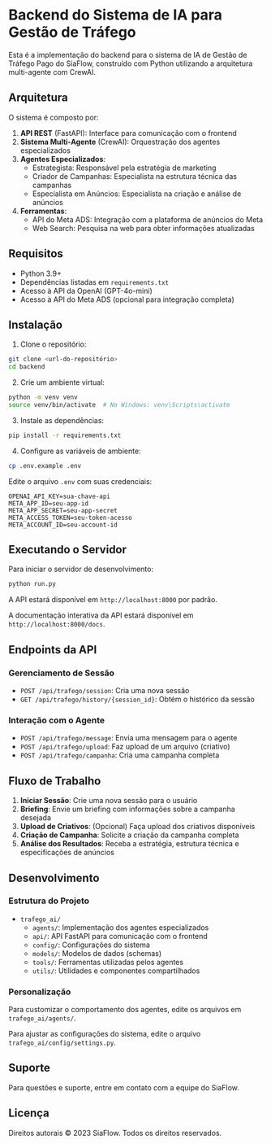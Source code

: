 # Backend do Sistema de IA para Gestão de Tráfego

Esta é a implementação do backend para o sistema de IA de Gestão de Tráfego Pago do SiaFlow, construído com Python utilizando a arquitetura multi-agente com CrewAI.

## Arquitetura

O sistema é composto por:

1. **API REST** (FastAPI): Interface para comunicação com o frontend
2. **Sistema Multi-Agente** (CrewAI): Orquestração dos agentes especializados
3. **Agentes Especializados**:
   - Estrategista: Responsável pela estratégia de marketing
   - Criador de Campanhas: Especialista na estrutura técnica das campanhas
   - Especialista em Anúncios: Especialista na criação e análise de anúncios
4. **Ferramentas**:
   - API do Meta ADS: Integração com a plataforma de anúncios do Meta
   - Web Search: Pesquisa na web para obter informações atualizadas

## Requisitos

- Python 3.9+
- Dependências listadas em `requirements.txt`
- Acesso à API da OpenAI (GPT-4o-mini)
- Acesso à API do Meta ADS (opcional para integração completa)

## Instalação

1. Clone o repositório:

```bash
git clone <url-do-repositório>
cd backend
```

2. Crie um ambiente virtual:

```bash
python -m venv venv
source venv/bin/activate  # No Windows: venv\Scripts\activate
```

3. Instale as dependências:

```bash
pip install -r requirements.txt
```

4. Configure as variáveis de ambiente:

```bash
cp .env.example .env
```

Edite o arquivo `.env` com suas credenciais:

```
OPENAI_API_KEY=sua-chave-api
META_APP_ID=seu-app-id
META_APP_SECRET=seu-app-secret
META_ACCESS_TOKEN=seu-token-acesso
META_ACCOUNT_ID=seu-account-id
```

## Executando o Servidor

Para iniciar o servidor de desenvolvimento:

```bash
python run.py
```

A API estará disponível em `http://localhost:8000` por padrão.

A documentação interativa da API estará disponível em `http://localhost:8000/docs`.

## Endpoints da API

### Gerenciamento de Sessão

- `POST /api/trafego/session`: Cria uma nova sessão
- `GET /api/trafego/history/{session_id}`: Obtém o histórico da sessão

### Interação com o Agente

- `POST /api/trafego/message`: Envia uma mensagem para o agente
- `POST /api/trafego/upload`: Faz upload de um arquivo (criativo)
- `POST /api/trafego/campanha`: Cria uma campanha completa

## Fluxo de Trabalho

1. **Iniciar Sessão**: Crie uma nova sessão para o usuário
2. **Briefing**: Envie um briefing com informações sobre a campanha desejada
3. **Upload de Criativos**: (Opcional) Faça upload dos criativos disponíveis
4. **Criação de Campanha**: Solicite a criação da campanha completa
5. **Análise dos Resultados**: Receba a estratégia, estrutura técnica e especificações de anúncios

## Desenvolvimento

### Estrutura do Projeto

- `trafego_ai/`
  - `agents/`: Implementação dos agentes especializados
  - `api/`: API FastAPI para comunicação com o frontend
  - `config/`: Configurações do sistema
  - `models/`: Modelos de dados (schemas)
  - `tools/`: Ferramentas utilizadas pelos agentes
  - `utils/`: Utilidades e componentes compartilhados

### Personalização

Para customizar o comportamento dos agentes, edite os arquivos em `trafego_ai/agents/`.

Para ajustar as configurações do sistema, edite o arquivo `trafego_ai/config/settings.py`.

## Suporte

Para questões e suporte, entre em contato com a equipe do SiaFlow.

## Licença

Direitos autorais © 2023 SiaFlow. Todos os direitos reservados. 